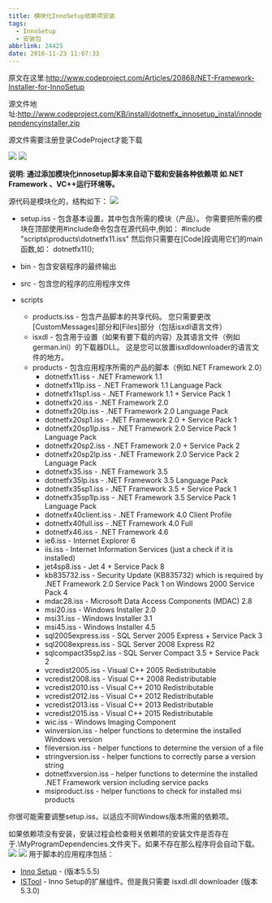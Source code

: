 ```yaml
---
title: 模块化InnoSetup依赖项安装
tags:
  - InnoSetup
  - 安装包
abbrlink: 24425
date: 2016-11-23 11:07:33
---
```

原文在这里:http://www.codeproject.com/Articles/20868/NET-Framework-Installer-for-InnoSetup

源文件地址:http://www.codeproject.com/KB/install/dotnetfx_innosetup_instal/innodependencyinstaller.zip

源文件需要注册登录CodeProject才能下载
<!-- more -->
![](http://p4au3q1y8.bkt.clouddn.com/20180218232333/20180218112438669.png)
![](http://p4au3q1y8.bkt.clouddn.com/20180218232333/20180218112442373.png)

**说明:
通过添加模块化innosetup脚本来自动下载和安装各种依赖项 如.NET Framework 、VC++运行环境等。**

源代码是模块化的，结构如下：
![](http://p4au3q1y8.bkt.clouddn.com/20180218232333/20180218112524045.png)
* setup.iss - 包含基本设置，其中包含所需的模块（产品）。 
   你需要把所需的模块在顶部使用#include命令包含在源代码中,例如：
   #include "scripts\products\dotnetfx11.iss"
   然后你只需要在[Code]段调用它们的main函数,如：
   dotnetfx11();

* bin - 包含安装程序的最终输出
* src - 包含您的程序的应用程序文件
* scripts
    * products.iss - 包含产品脚本的共享代码。 您只需要更改[CustomMessages]部分和[Files]部分（包括isxdl语言文件）
    * isxdl - 包含用于设置（如果有要下载的内容）及其语言文件（例如german.ini）的下载器DLL。 这是您可以放置​​isxdldownloader的语言文件的地方。
    * products - 包含应用程序所需的产品的脚本（例如.NET Framework 2.0）
        * dotnetfx11.iss - .NET Framework 1.1
        * dotnetfx11lp.iss - .NET Framework 1.1 Language Pack
        * dotnetfx11sp1.iss - .NET Framework 1.1 + Service Pack 1
        * dotnetfx20.iss - .NET Framework 2.0
        * dotnetfx20lp.iss - .NET Framework 2.0 Language Pack
        * dotnetfx20sp1.iss - .NET Framework 2.0 + Service Pack 1
        * dotnetfx20sp1lp.iss - .NET Framework 2.0 Service Pack 1 Language Pack
        * dotnetfx20sp2.iss - .NET Framework 2.0 + Service Pack 2
        * dotnetfx20sp2lp.iss - .NET Framework 2.0 Service Pack 2 Language Pack
        * dotnetfx35.iss - .NET Framework 3.5
        * dotnetfx35lp.iss - .NET Framework 3.5 Language Pack
        * dotnetfx35sp1.iss - .NET Framework 3.5 + Service Pack 1
        * dotnetfx35sp1lp.iss - .NET Framework 3.5 Service Pack 1 Language Pack
        * dotnetfx40client.iss - .NET Framework 4.0 Client Profile
        * dotnetfx40full.iss - .NET Framework 4.0 Full
        * dotnetfx46.iss - .NET Framework 4.6
        * ie6.iss - Internet Explorer 6
        * iis.iss - Internet Information Services (just a check if it is installed)
        * jet4sp8.iss - Jet 4 + Service Pack 8
        * kb835732.iss - Security Update (KB835732) which is required by .NET Framework 2.0 Service Pack 1 on Windows 2000 Service Pack 4
        * mdac28.iss - Microsoft Data Access Components (MDAC) 2.8
        * msi20.iss - Windows Installer 2.0
        * msi31.iss - Windows Installer 3.1
        * msi45.iss - Windows Installer 4.5
        * sql2005express.iss - SQL Server 2005 Express + Service Pack 3
        * sql2008express.iss - SQL Server 2008 Express R2
        * sqlcompact35sp2.iss - SQL Server Compact 3.5 + Service Pack 2
        * vcredist2005.iss - Visual C++ 2005 Redistributable
        * vcredist2008.iss - Visual C++ 2008 Redistributable
        * vcredist2010.iss - Visual C++ 2010 Redistributable
        * vcredist2012.iss - Visual C++ 2012 Redistributable
        * vcredist2013.iss - Visual C++ 2013 Redistributable
        * vcredist2015.iss - Visual C++ 2015 Redistributable
        * wic.iss - Windows Imaging Component
        * winversion.iss - helper functions to determine the installed Windows version
        * fileversion.iss - helper functions to determine the version of a file
        * stringversion.iss - helper functions to correctly parse a version string
        * dotnetfxversion.iss - helper functions to determine the installed .NET Framework version including service packs
        * msiproduct.iss - helper functions to check for installed msi products

你很可能需要调整setup.iss，以适应不同Windows版本所需的依赖项。

如果依赖项没有安装，安装过程会检查相关依赖项的安装文件是否存在于.\MyProgramDependencies.文件夹下。如果不存在那么程序将会自动下载。
![](http://p4au3q1y8.bkt.clouddn.com/20180218232333/20180218112911329.png)
![](http://p4au3q1y8.bkt.clouddn.com/20180218232333/20180218112917754.png)
用于脚本的应用程序包括：

* [Inno Setup](http://www.jrsoftware.org/isinfo.php) - (版本5.5.5)
* [ISTool](http://www.istool.org/default.aspx) -  Inno Setup的扩展组件。但是我只需要 isxdl.dll downloader (版本5.3.0)